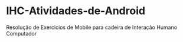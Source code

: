 # IHC-Atividades-de-Android
Resolução de Exercicios de Mobile para cadeira de Interação Humano Computador


